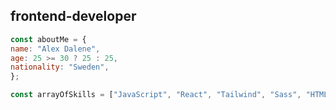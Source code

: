 ## frontend-developer

```javascript
const aboutMe = {
name: "Alex Dalene",
age: 25 >= 30 ? 25 : 25,
nationality: "Sweden",
};

const arrayOfSkills = ["JavaScript", "React", "Tailwind", "Sass", "HTML", "CSS", "Next", "TypeScript"];
```

